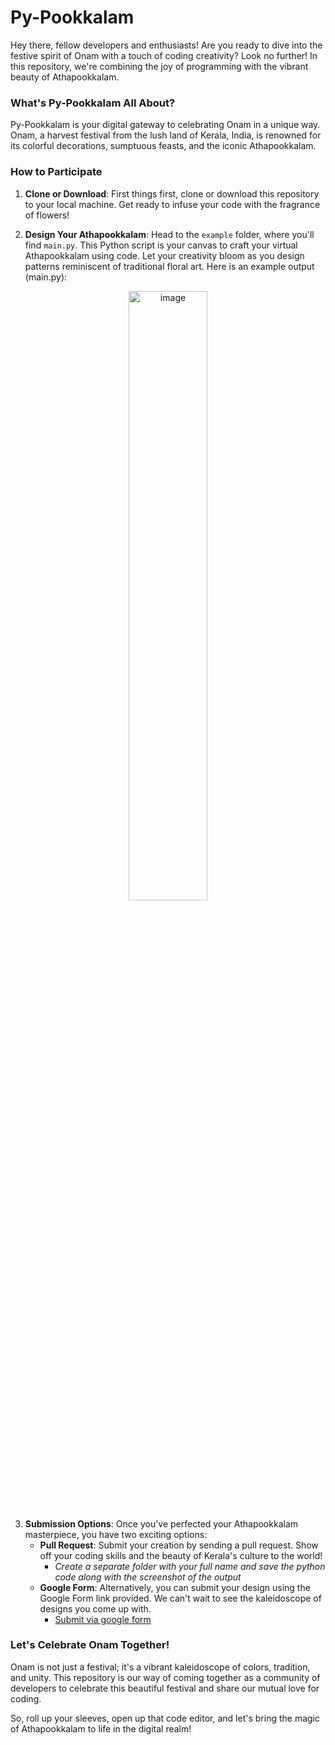 # Py-Pookkalam

Hey there, fellow developers and enthusiasts! Are you ready to dive into the festive spirit of Onam with a touch of coding creativity? Look no further! In this repository, we're combining the joy of programming with the vibrant beauty of Athapookkalam.

### What's Py-Pookkalam All About?

Py-Pookkalam is your digital gateway to celebrating Onam in a unique way. Onam, a harvest festival from the lush land of Kerala, India, is renowned for its colorful decorations, sumptuous feasts, and the iconic Athapookkalam.

### How to Participate

1. **Clone or Download**: First things first, clone or download this repository to your local machine. Get ready to infuse your code with the fragrance of flowers!

2. **Design Your Athapookkalam**: Head to the `example` folder, where you'll find `main.py`. This Python script is your canvas to craft your virtual Athapookkalam using code. Let your creativity bloom as you design patterns reminiscent of traditional floral art.
   Here is an example output (main.py):
   
<p align="center">
 <img src="https://github.com/blankspace-community/py-pookkalam/blob/main/Example/example.jpeg" alt="image" width="50%">
</p>

3. **Submission Options**: Once you've perfected your Athapookkalam masterpiece, you have two exciting options:
   - **Pull Request**: Submit your creation by sending a pull request. Show off your coding skills and the beauty of Kerala's culture to the world!
      - *Create a separate folder with your full name and save the python code along with the screenshot of the output* 
   - **Google Form**: Alternatively, you can submit your design using the Google Form link provided. We can't wait to see the kaleidoscope of designs you come up with.
      - [Submit via google form](https://forms.gle/VcL3JiUP32ZHS9tX8)

### Let's Celebrate Onam Together!

Onam is not just a festival; it's a vibrant kaleidoscope of colors, tradition, and unity. This repository is our way of coming together as a community of developers to celebrate this beautiful festival and share our mutual love for coding.

So, roll up your sleeves, open up that code editor, and let's bring the magic of Athapookkalam to life in the digital realm!
